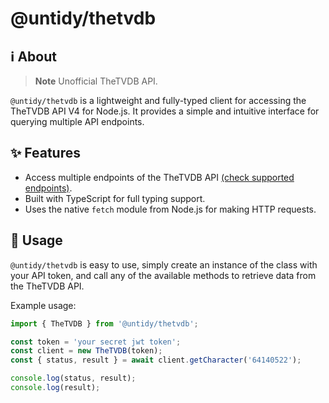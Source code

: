# @untidy/thetvdb

## :information_source: About

> **Note**
> Unofficial TheTVDB API.

`@untidy/thetvdb` is a lightweight and fully-typed client for accessing the TheTVDB API V4 for Node.js. It provides a simple and intuitive interface for querying multiple API endpoints.

## :sparkles: Features

- Access multiple endpoints of the TheTVDB API [(check supported endpoints)](./docs/endpoints.md).
- Built with TypeScript for full typing support.
- Uses the native `fetch` module from Node.js for making HTTP requests.

## :beginner: Usage

`@untidy/thetvdb` is easy to use, simply create an instance of the class with your API token, and call any of the available methods to retrieve data from the TheTVDB API.

Example usage:

```javascript
import { TheTVDB } from '@untidy/thetvdb';

const token = 'your secret jwt token';
const client = new TheTVDB(token);
const { status, result } = await client.getCharacter('64140522');

console.log(status, result);
console.log(result);
```
